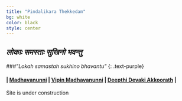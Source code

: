 ```yaml
---
title: "Pindalikara Thekkedam"
bg: white
color: black
style: center
---
```


## *लोकाः समस्ताः सुखिनो भवन्तु*

###*"Lokah samastah sukhino bhavantu"*
{: .text-purple}
<span class="fa-stack subtlecircle" style="font-size:100px; background:rgba(255,166,0,0.1)">
  <i class="fa fa-home fa-stack-2x text-white"></i>
<!--
  <i class="fa fa-home fa-stack-1x text-orange"></i>
-->
</span>

#### |  [Madhavanunni](http://unni.thekkedam.org)  |  [Vipin Madhavanunni](http://vm.thekkedam.org/)  |  [Deepthi Devaki Akkoorath](http://dd.thekkedam.org)  |

<span id="forkongithub">
  <a class="bg-blue">
    Site is under construction 
  </a>
</span>
